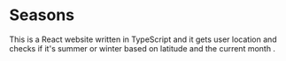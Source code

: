 # Seasons
This is a React website written in TypeScript and it gets user location and checks if it's summer or winter based on latitude and the current month .
